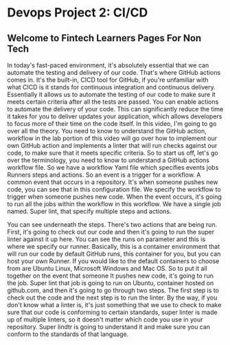 # Devops Project 2: CI/CD


## Welcome to Fintech Learners Pages For Non Tech


In today's fast-paced environment, it's absolutely essential that we can automate the testing and delivery of our code. That's where GitHub actions comes in. It's the built-in,  CICD tool for GitHub, if you're unfamiliar with what CICD is it stands for continuous integration and continuous delivery. Essentially it allows us to automate the testing of our code to make sure it meets certain criteria after all the tests are passed. You can enable actions to automate the delivery of your code. This can significantly reduce the time it takes for you to deliver updates your application, which allows developers to focus more of their time on the code itself. In this video, I'm going to go over all the theory. You need to know to understand the GitHub action, workflow in the lab portion of this video will go over how to implement our own GitHub action and implements a linter that will run checks against our code, to make sure that it meets specific criteria. So to start us off, let's go over the terminology, you need to know to understand a GitHub actions workflow file. So we have a workflow Yaml file which specifies events jobs Runners steps and actions. So an event is a trigger for a workflow. A common event that occurs in a repository. It's when someone pushes new code, you can see that in this configuration file. We specify the workflow to trigger when someone pushes new code. When the event occurs, it's going to run all the jobs within the workflow in this workflow. We have a single job named. Super lint, that specify multiple steps and actions. 

You can see underneath the steps. There's two actions that are being run. First, it's going to check out our code and then it's going to run the super linter against it up here. You can see the runs on parameter and this is where we specify our runner. Basically, this is a container environment that will run our code by default GitHub runs, this container for you, but you can host your own Runner. If you would like to the default containers to choose from are Ubuntu Linux, Microsoft Windows and Mac OS. So to put it all together on the event that someone It pushes new code, it's going to run the job. Super lint that job is going to run on Ubuntu, container hosted on github.com, and then it's going to go through two steps. The first step is to check out the code and the next step is to run the linter. By the way, if you don't know what a linter is, it's just something that we use to check to make sure that our code is conforming to certain standards, super linter is made up of multiple linters, so it doesn't matter which code you use in your repository. Super lindtr is going to understand it and make sure you can conform to the standards of that language.

  
